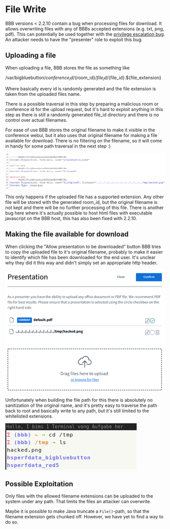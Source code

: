# File Write
BBB versions < 2.2.10 contain a bug when processing files for download.
It allows overwriting files with any of BBBs accepted extensions (e.g. txt,
png, pdf). This can potentially be used together with the [privilege escalation bug](PrivEsc.md).
An attacker needs to have the "presenter" role to exploit this bug.

## Uploading a file
When uploading a file, BBB stores the file as something like

/var/bigbluebutton/${conference_id}/${room_id}/${file_id}/${file_id}.${file_extension}

Where basically every id is randomly generated and the file extension is taken from
the uploaded files name.

There is a possible traversal in this step by preparing a malicious room or conference id
for the upload request, but it's hard to exploit anything in this step as there is still a
randomly generated file_id directory and there is no control over actual filenames.

For ease of use BBB stores the original filename to make it visible in the conference webui,
but it also uses that original filename for making a file available for download. There is no
filtering on the filename, so it will come in handy for some path traversal in the next step :)

![pic1.png](img/pic1.png)

This only happens if the uploaded file has a supported extension. Any other file will be stored
with the generated room_id, but the original filename is not kept and there will be no further
processing of this file. There is another bug here where it's actually possible to host html files
with executable javascript on the BBB host, this has also been fixed with 2.2.10.

## Making the file available for download

When clicking the "Allow presentation to be downloaded" button BBB tries to copy
the uploaded file to it's original filename, probably to make it easier to identify
which file has been downloaded for the end user. It's unclear why they did it this
way and didn't simply set an appropriate http header.

![pic2.png](img/pic2.png)

Unfortunately when building the file path for this there is absolutely no sanitization
of the original name, and it's pretty easy to traverse the path back to root and basically
write to any path, but it's still limited to the whitelisted extensions.

![pic4.png](img/pic4.png)

## Possible Exploitation
Only files with the allowed filename extensions can be uploaded to the system under any path.
That limits the files an attacker can overwrite.

Maybe it is possible to make Java truncate a `File()`-path, so that the filename extension gets chunked off.
However, we have yet to find a way to do so.

